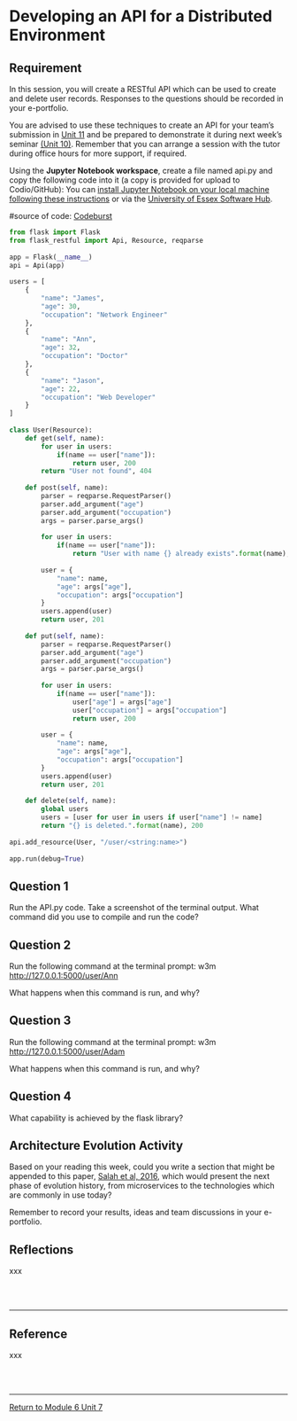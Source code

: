 # Developing an API for a Distributed Environment

## Requirement
In this session, you will create a RESTful API which can be used to create and delete user records. 
Responses to the questions should be recorded in your e-portfolio.

You are advised to use these techniques to create an API for your team’s submission in [Unit 11](SSD_Unit11.md) and be prepared to demonstrate it during next week’s seminar [(Unit 10)](SSD_Unit10.md). 
Remember that you can arrange a session with the tutor during office hours for more support, if required.

Using the **Jupyter Notebook workspace**, create a file named api.py and copy the following code into it (a copy is provided for upload to Codio/GitHub): 
You can [install Jupyter Notebook on your local machine following these instructions](https://realpython.com/jupyter-notebook-introduction/) or via the [University of Essex Software Hub](https://software.essex.ac.uk/login).

#source of code: [Codeburst](https://codeburst.io/this-is-how-easy-it-is-to-create-a-rest-api-8a25122ab1f3)

```python
from flask import Flask
from flask_restful import Api, Resource, reqparse
 
app = Flask(__name__)
api = Api(app)
 
users = [
    {
        "name": "James",
        "age": 30,
        "occupation": "Network Engineer"
    },
    {
        "name": "Ann",
        "age": 32,
        "occupation": "Doctor"
    },
    {
        "name": "Jason",
        "age": 22,
        "occupation": "Web Developer"
    }
]
 
class User(Resource):
    def get(self, name):
        for user in users:
            if(name == user["name"]):
                return user, 200
        return "User not found", 404
 
    def post(self, name):
        parser = reqparse.RequestParser()
        parser.add_argument("age")
        parser.add_argument("occupation")
        args = parser.parse_args()
 
        for user in users:
            if(name == user["name"]):
                return "User with name {} already exists".format(name), 400
 
        user = {
            "name": name,
            "age": args["age"],
            "occupation": args["occupation"]
        }
        users.append(user)
        return user, 201
 
    def put(self, name):
        parser = reqparse.RequestParser()
        parser.add_argument("age")
        parser.add_argument("occupation")
        args = parser.parse_args()
 
        for user in users:
            if(name == user["name"]):
                user["age"] = args["age"]
                user["occupation"] = args["occupation"]
                return user, 200
        
        user = {
            "name": name,
            "age": args["age"],
            "occupation": args["occupation"]
        }
        users.append(user)
        return user, 201
 
    def delete(self, name):
        global users
        users = [user for user in users if user["name"] != name]
        return "{} is deleted.".format(name), 200
      
api.add_resource(User, "/user/<string:name>")
 
app.run(debug=True)
```

## Question 1
Run the API.py code. Take a screenshot of the terminal output. What command did you use to compile and run the code?

## Question 2
Run the following command at the terminal prompt: w3m http://127.0.0.1:5000/user/Ann

What happens when this command is run, and why?

## Question 3
Run the following command at the terminal prompt: w3m http://127.0.0.1:5000/user/Adam

What happens when this command is run, and why?

## Question 4
What capability is achieved by the flask library?

## Architecture Evolution Activity
Based on your reading this week, could you write a section that might be appended to this paper, [Salah et al, 2016](SSD_Unit07_ActivityRef1.pdf), which would present the next phase of evolution history, from microservices to the technologies which are commonly in use today?

Remember to record your results, ideas and team discussions in your e-portfolio.

## Reflections
xxx

<br><br>

---

## Reference
xxx

<br><br>

---

[Return to Module 6 Unit 7](SSD_Unit07.md)
